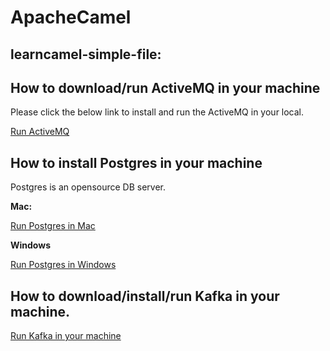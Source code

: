 # ApacheCamel

## **learncamel-simple-file:**

## How to download/run ActiveMQ in your machine

Please click the below link to install and run the ActiveMQ in your local.  

[Run ActiveMQ](https://github.com/dilipSundar/TeachApacheCamel/blob/master/How-to-download:run-activemq.md)

## How to install Postgres in your machine

Postgres is an opensource DB server.  

**Mac:**  

[Run Postgres in Mac](https://github.com/dilipSundar/TeachApacheCamel/blob/master/How-to-install-Postgres-in-Mac.md)

**Windows**  

[Run Postgres in Windows](https://github.com/dilipSundar/TeachApacheCamel/blob/master/How-to-install-Postgres-in-Windows.md)

## How to download/install/run Kafka in your machine.

[Run Kafka in your machine](https://github.com/dilipSundar/TeachApacheCamel/blob/master/learncamel-kafka2DB/README.md)
